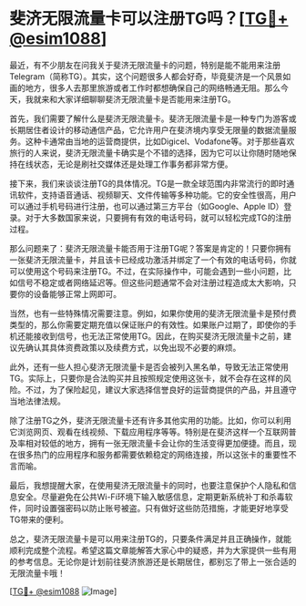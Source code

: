 # 斐济无限流量卡可以注册TG吗？[[TG💪+ @esim1088](https://t.me/s/esim1088)]

最近，有不少朋友在问我关于斐济无限流量卡的问题，特别是能不能用来注册Telegram（简称TG）。其实，这个问题很多人都会好奇，毕竟斐济是一个风景如画的地方，很多人去那里旅游或者工作时都想确保自己的网络畅通无阻。那么今天，我就来和大家详细聊聊斐济无限流量卡是否能用来注册TG。

首先，我们需要了解什么是斐济无限流量卡。斐济无限流量卡是一种专门为游客或长期居住者设计的移动通信产品，它允许用户在斐济境内享受无限量的数据流量服务。这种卡通常由当地的运营商提供，比如Digicel、Vodafone等。对于那些喜欢旅行的人来说，斐济无限流量卡确实是个不错的选择，因为它可以让你随时随地保持在线状态，无论是刷社交媒体还是处理工作事务都非常方便。

接下来，我们来谈谈注册TG的具体情况。TG是一款全球范围内非常流行的即时通讯软件，支持语音通话、视频聊天、文件传输等多种功能。它的安全性很高，用户可以通过手机号码进行注册，也可以通过第三方平台（如Google、Apple ID）登录。对于大多数国家来说，只要拥有有效的电话号码，就可以轻松完成TG的注册过程。

那么问题来了：斐济无限流量卡能否用于注册TG呢？答案是肯定的！只要你拥有一张斐济无限流量卡，并且该卡已经成功激活并绑定了一个有效的电话号码，你就可以使用这个号码来注册TG。不过，在实际操作中，可能会遇到一些小问题，比如信号不稳定或者网络延迟等。但这些问题通常不会对注册过程造成太大影响，只要你的设备能够正常上网即可。

当然，也有一些特殊情况需要注意。例如，如果你使用的斐济无限流量卡是预付费类型的，那么你需要定期充值以保证账户的有效性。如果账户过期了，即使你的手机还能接收到信号，也无法正常使用TG。因此，在购买斐济无限流量卡之前，建议先确认其具体资费政策以及续费方式，以免出现不必要的麻烦。

此外，还有一些人担心斐济无限流量卡是否会被列入黑名单，导致无法正常使用TG。实际上，只要你是合法购买并且按照规定使用这张卡，就不会存在这样的风险。不过，为了保险起见，建议大家选择信誉良好的运营商提供的产品，并且遵守当地法律法规。

除了注册TG之外，斐济无限流量卡还有许多其他实用的功能。比如，你可以利用它浏览网页、观看在线视频、下载应用程序等等。特别是在斐济这样一个互联网普及率相对较低的地方，拥有一张无限流量卡会让你的生活变得更加便捷。而且，现在很多热门的应用程序和服务都需要依赖稳定的网络连接，所以这张卡的重要性不言而喻。

最后，我想提醒大家，在使用斐济无限流量卡的同时，也要注意保护个人隐私和信息安全。尽量避免在公共Wi-Fi环境下输入敏感信息，定期更新系统补丁和杀毒软件，同时设置强密码以防止账号被盗。只有做好这些防范措施，才能更好地享受TG带来的便利。

总之，斐济无限流量卡是可以用来注册TG的，只要条件满足并且正确操作，就能顺利完成整个流程。希望这篇文章能解答大家心中的疑惑，并为大家提供一些有用的参考信息。无论你是计划前往斐济旅游还是长期居住，都别忘了带上一张合适的无限流量卡哦！

[[TG💪+ @esim1088](https://t.me/s/esim1088) ![Image](https://i.postimg.cc/4NQfJmqS/Snipaste-2025-05-13-00-14-12.png)]